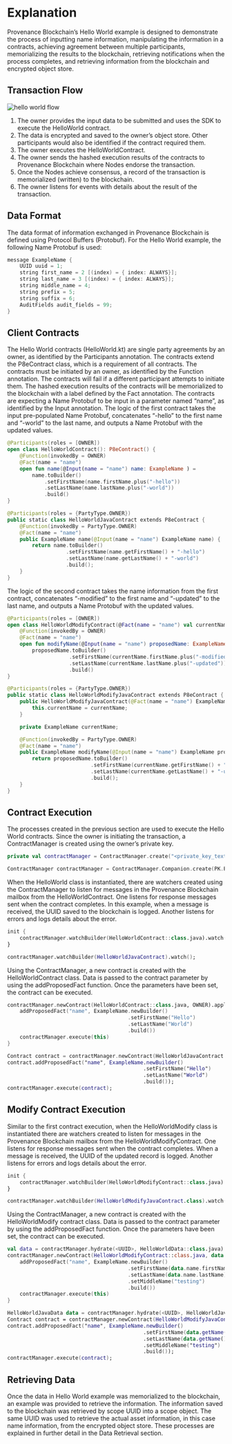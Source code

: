 # Explanation

Provenance Blockchain’s Hello World example is designed to demonstrate the process of inputting name information, manipulating the information in a contracts, achieving agreement between multiple participants, memorializing the results to the blockchain, retrieving notifications when the process completes, and retrieving information from the blockchain and encrypted object store.

## Transaction Flow

![hello world flow](/img/p8e/hello-world-flow.png)

1. The owner provides the input data to be submitted and uses the SDK to execute the HelloWorld contract.
2. The data is encrypted and saved to the owner’s object store. Other participants would also be identified if the contract required them.
3. The owner executes the HelloWorldContract.
4. The owner sends the hashed execution results of the contracts to Provenance Blockchain where Nodes endorse the transaction.
5. Once the Nodes achieve consensus, a record of the transaction is memorialized \(written\) to the blockchain.
6. The owner listens for events with details about the result of the transaction.

## Data Format

The data format of information exchanged in Provenance Blockchain is defined using Protocol Buffers \(Protobuf\). For the Hello World example, the following Name Protobuf is used:

```kotlin
message ExampleName {
    UUID uuid = 1;
    string first_name = 2 [(index) = { index: ALWAYS}];
    string last_name = 3 [(index) = { index: ALWAYS}];
    string middle_name = 4;
    string prefix = 5;
    string suffix = 6;
    AuditFields audit_fields = 99;
}
```

## Client Contracts

The Hello World contracts \(HelloWorld.kt\) are single party agreements by an owner, as identified by the Participants annotation. The contracts extend the P8eContract class, which is a requirement of all contracts. The contracts must be initiated by an owner, as identified by the Function annotation. The contracts will fail if a different participant attempts to initiate them. The hashed execution results of the contracts will be memorialized to the blockchain with a label defined by the Fact annotation. The contracts are expecting a Name Protobuf to be input in a parameter named “name”, as identified by the Input annotation. The logic of the first contract takes the input pre-populated Name Protobuf, concatenates “-hello” to the first name and “-world” to the last name, and outputs a Name Protobuf with the updated values.

```kotlin
@Participants(roles = [OWNER])
open class HelloWorldContract(): P8eContract() {
    @Function(invokedBy = OWNER)
    @Fact(name = "name")
    open fun name(@Input(name = "name") name: ExampleName ) =
        name.toBuilder()
            .setFirstName(name.firstName.plus("-hello"))
            .setLastName(name.lastName.plus("-world"))
            .build()
}

@Participants(roles = {PartyType.OWNER})
public static class HelloWorldJavaContract extends P8eContract {
    @Function(invokedBy = PartyType.OWNER)
    @Fact(name = "name")
    public ExampleName name(@Input(name = "name") ExampleName name) {
        return name.toBuilder()
                   .setFirstName(name.getFirstName() + "-hello")
                   .setLastName(name.getLastName() + "-world")
                   .build();
    }
}
```

The logic of the second contract takes the name information from the first contract, concatenates “-modified” to the first name and “-updated” to the last name, and outputs a Name Protobuf with the updated values.

```kotlin
@Participants(roles = [OWNER])
open class HelloWorldModifyContract(@Fact(name = "name") val currentName: ExampleName) : P8eContract() {
    @Function(invokedBy = OWNER)
    @Fact(name = "name")
    open fun modifyName(@Input(name = "name") proposedName: ExampleName) =
        proposedName.toBuilder()
                    .setFirstName(currentName.firstName.plus("-modified"))
                    .setLastName(currentName.lastName.plus("-updated"))
                    .build()
}

@Participants(roles = {PartyType.OWNER})
public static class HelloWorldModifyJavaContract extends P8eContract {
    public HelloWorldModifyJavaContract(@Fact(name = "name") ExampleName currentName) {
        this.currentName = currentName;
    }

    private ExampleName currentName;

    @Function(invokedBy = PartyType.OWNER)
    @Fact(name = "name")
    public ExampleName modifyName(@Input(name = "name") ExampleName proposedName) {
        return proposedName.toBuilder()
                           .setFirstName(currentName.getFirstName() + "-modified")
                           .setLastName(currentName.getLastName() + "-updated")
                           .build();
    }
}
```

## Contract Execution

The processes created in the previous section are used to execute the Hello World contracts. Since the owner is initiating the transaction, a ContractManager is created using the owner’s private key.

```kotlin
private val contractManager = ContractManager.create("<private_key_text>".toJavaPrivateKey(), "<api_url>")

ContractManager contractManager = ContractManager.Companion.create(PK.PrivateKey.parseFrom(Hex.decode("<private_key_text>")),"<api_url>");
```

When the HelloWorld class is instantiated, there are watchers created using the ContractManager to listen for messages in the Provenance Blockchain mailbox from the HelloWorldContract. One listens for response messages sent when the contract completes. In this example, when a message is received, the UUID saved to the blockchain is logged. Another listens for errors and logs details about the error.

```kotlin
init {
    contractManager.watchBuilder(HelloWorldContract::class.java).watch()
}

contractManager.watchBuilder(HelloWorldJavaContract).watch();
```

Using the ContractManager, a new contract is created with the HelloWorldContract class. Data is passed to the contract parameter by using the addProposedFact function. Once the parameters have been set, the contract can be executed.

```kotlin
contractManager.newContract(HelloWorldContract::class.java, OWNER).apply {
    addProposedFact("name", ExampleName.newBuilder()
                                       .setFirstName("Hello")
                                       .setLastName("World")
                                       .build())
    contractManager.execute(this)
}

Contract contract = contractManager.newContract(HelloWorldJavaContract.class, PartyType.OWNER);
contract.addProposedFact("name", ExampleName.newBuilder()
                                            .setFirstName("Hello")
                                            .setLastName("World")
                                            .build());
contractManager.execute(contract);
```

## Modify Contract Execution

Similar to the first contract execution, when the HelloWorldModify class is instantiated there are watchers created to listen for messages in the Provenance Blockchain mailbox from the HelloWorldModifyContract. One listens for response messages sent when the contract completes. When a message is received, the UUID of the updated record is logged. Another listens for errors and logs details about the error.

```kotlin
init {
    contractManager.watchBuilder(HelloWorldModifyContract::class.java).watch()
}

contractManager.watchBuilder(HelloWorldModifyJavaContract.class).watch();
```

Using the ContractManager, a new contract is created with the HelloWorldModify contract class. Data is passed to the contract parameter by using the addProposedFact function. Once the parameters have been set, the contract can be executed.

```kotlin
val data = contractManager.hydrate(<UUID>, HelloWorldData::class.java)
contractManager.newContract(HelloWorldModifyContract::class.java, data.scope, OWNER).apply {
    addProposedFact("name", ExampleName.newBuilder()
                                       .setFirstName(data.name.firstName)
                                       .setLastName(data.name.lastName)
                                       .setMiddleName("testing")
                                       .build())
    contractManager.execute(this)
}

HelloWorldJavaData data = contractManager.hydrate(<UUID>, HelloWorldJavaData.class);
Contract contract = contractManager.newContract(HelloWorldModifyJavaContract.class, data.getScope(), PartyType.OWNER);
contract.addProposedFact("name", ExampleName.newBuilder()
                                            .setFirstName(data.getName().getFirstName())
                                            .setLastName(data.getName().getLastName())
                                            .setMiddleName("testing")
                                            .build());
contractManager.execute(contract);
```

## Retrieving Data

Once the data in Hello World example was memorialized to the blockchain, an example was provided to retrieve the information. The information saved to the blockchain was retrieved by scope UUID into a scope object. The same UUID was used to retrieve the actual asset information, in this case name information, from the encrypted object store. These processes are explained in further detail in the Data Retrieval section.
